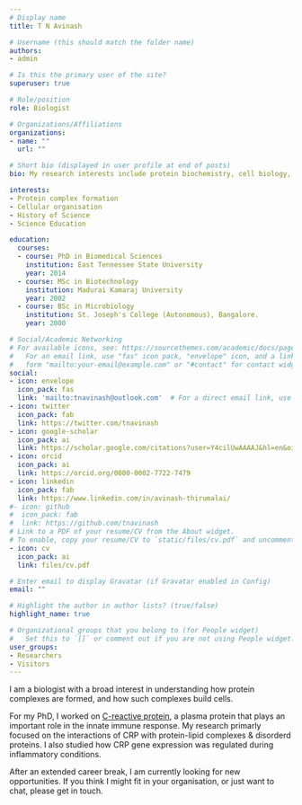 ```yaml
---
# Display name
title: T N Avinash

# Username (this should match the folder name)
authors:
- admin

# Is this the primary user of the site?
superuser: true

# Role/position
role: Biologist

# Organizations/Affiliations
organizations:
- name: ""
  url: ""

# Short bio (displayed in user profile at end of posts)
bio: My research interests include protein biochemistry, cell biology, history of science, and science education

interests:
- Protein complex formation
- Cellular organisation
- History of Science
- Science Education

education:
  courses:
  - course: PhD in Biomedical Sciences
    institution: East Tennessee State University
    year: 2014
  - course: MSc in Biotechnology
    institution: Madurai Kamaraj University
    year: 2002
  - course: BSc in Microbiology
    institution: St. Joseph's College (Autonomous), Bangalore.
    year: 2000

# Social/Academic Networking
# For available icons, see: https://sourcethemes.com/academic/docs/page-builder/#icons
#   For an email link, use "fas" icon pack, "envelope" icon, and a link in the
#   form "mailto:your-email@example.com" or "#contact" for contact widget.
social:
- icon: envelope
  icon_pack: fas
  link: 'mailto:tnavinash@outlook.com'  # For a direct email link, use "mailto:test@example.org".
- icon: twitter
  icon_pack: fab
  link: https://twitter.com/tnavinash
- icon: google-scholar
  icon_pack: ai
  link: https://scholar.google.com/citations?user=Y4cilUwAAAAJ&hl=en&oi=ao
- icon: orcid
  icon_pack: ai
  link: https://orcid.org/0000-0002-7722-7479
- icon: linkedin
  icon_pack: fab
  link: https://www.linkedin.com/in/avinash-thirumalai/
#- icon: github
#  icon_pack: fab
#  link: https://github.com/tnavinash
# Link to a PDF of your resume/CV from the About widget.
# To enable, copy your resume/CV to `static/files/cv.pdf` and uncomment the lines below.
- icon: cv
  icon_pack: ai
  link: files/cv.pdf

# Enter email to display Gravatar (if Gravatar enabled in Config)
email: ""

# Highlight the author in author lists? (true/false)
highlight_name: true

# Organizational groups that you belong to (for People widget)
#   Set this to `[]` or comment out if you are not using People widget.
user_groups:
- Researchers
- Visitors
---
```

<p>
</p>
I am a biologist with a broad interest in understanding how protein complexes are formed, and how such complexes build cells. 
<p>
</p>
For my PhD, I worked on <a href="https://en.wikipedia.org/wiki/C-reactive_protein" target="_blank">C-reactive protein</a>, a plasma protein that plays an important role in the innate immune response. My research primarly focused on the interactions of CRP with protein-lipid complexes & disorderd proteins. I also studied how CRP gene expression was regulated during inflammatory conditions.
<p>
</p>
After an extended career break, I am currently looking for new opportunities. If you think I might fit in your organisation, or just want to chat, please get in touch.
<p>
</p>
